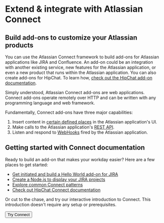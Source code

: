 <h1 class="index-heading">Extend & integrate with Atlassian Connect</h1>

<div class="index-video-container">
    <a href="//fast.wistia.net/embed/iframe/3e1auia2xi?popover=true" class="wistia-popover[height=540,playerColor=205081,width=960,helpers.overlay.css.backgroundColor=#000,helpers.overlay.opacity=1,padding=20]">
        <div class="inner video-thumbnail">
            <div class="playButton"></div>
        </div>
    </a>
<script charset="ISO-8859-1" src="//fast.wistia.com/assets/external/popover-v1.js"></script>
</div>


## Build add-ons to customize your Atlassian products
You can use the Atlassian Connect framework to build add-ons for Atlassian applications
 like JIRA and Confluence. An add-on could be an integration with another existing service, 
 new features for the Atlassian application, or even a new product that runs within the Atlassian application. 
 You can also create add-ons for HipChat. To learn how, <a href="https://www.hipchat.com/docs/apiv2/addons" 
 target="_blank">check out the HipChat add-on documentation</a>. 

Simply understood, Atlassian Connect add-ons are web applications.
Connect add-ons operate remotely over HTTP and can be written with any programming
language and web framework.

Fundamentally, Connect add-ons have three major capabilities:

1. Insert content in [certain defined places](./modules/jira/index.html) in the Atlassian application's UI.
2. Make calls to the Atlassian application's [REST API](./rest-apis/index.html).
3. Listen and respond to [WebHooks](./modules/common/webhook.html) fired by the Atlassian application.

## Getting started with Connect documentation

Ready to build an add-on that makes your workday easier? Here are a few places to get started: 

* [Get initiated and build a Hello World add-on for JIRA](./guides/getting-started.html)  
* [Create a Node.js to display your JIRA projects](./guides/project-activity-tutorial.html)  
* [Explore common Connect patterns](./guides/connect-cookbook.html)  
* [Check out HipChat Connect documentation](https://www.hipchat.com/docs/apiv2)  

Or cut to the chase, and try our interactive introduction to Connect. This introduction doesn't require any setup or prerequisites.  


<div class="index-button">
    <a href="https://try.atlassianconnect.com/" target="_blank">
        <button class="primary-cta aui-button aui-button-primary">Try Connect</button>
    </a>
</div>





